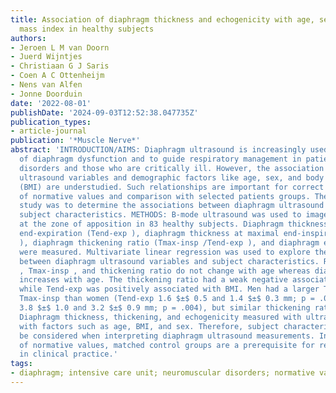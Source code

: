 ```yaml
---
title: Association of diaphragm thickness and echogenicity with age, sex, and body
  mass index in healthy subjects
authors:
- Jeroen L M van Doorn
- Juerd Wijntjes
- Christiaan G J Saris
- Coen A C Ottenheijm
- Nens van Alfen
- Jonne Doorduin
date: '2022-08-01'
publishDate: '2024-09-03T12:52:38.047735Z'
publication_types:
- article-journal
publication: '*Muscle Nerve*'
abstract: 'INTRODUCTION/AIMS: Diaphragm ultrasound is increasingly used in the diagnosis
  of diaphragm dysfunction and to guide respiratory management in patients with neuromuscular
  disorders and those who are critically ill. However, the association between diaphragm
  ultrasound variables and demographic factors like age, sex, and body mass index
  (BMI) are understudied. Such relationships are important for correct interpretation
  of normative values and comparison with selected patients groups. The aim of this
  study was to determine the associations between diaphragm ultrasound variables and
  subject characteristics. METHODS: B-mode ultrasound was used to image the diaphragm
  at the zone of apposition in 83 healthy subjects. Diaphragm thickness at resting
  end-expiration (Tend-exp ), diaphragm thickness at maximal end-inspiration (Tmax-insp
  ), diaphragm thickening ratio (Tmax-insp /Tend-exp ), and diaphragm echogenicity
  were measured. Multivariate linear regression was used to explore the associations
  between diaphragm ultrasound variables and subject characteristics. RESULTS: Tend-exp
  , Tmax-insp , and thickening ratio do not change with age whereas diaphragm echogenicity
  increases with age. The thickening ratio had a weak negative association with BMI,
  while Tend-exp was positively associated with BMI. Men had a larger Tend-exp and
  Tmax-insp than women (Tend-exp 1.6 $±$ 0.5 and 1.4 $±$ 0.3 mm; p = .011, Tmax-insp
  3.8 $±$ 1.0 and 3.2 $±$ 0.9 mm; p = .004), but similar thickening ratios. DISCUSSION:
  Diaphragm thickness, thickening, and echogenicity measured with ultrasound are associated
  with factors such as age, BMI, and sex. Therefore, subject characteristics should
  be considered when interpreting diaphragm ultrasound measurements. In the absence
  of normative values, matched control groups are a prerequisite for research and
  in clinical practice.'
tags:
- diaphragm; intensive care unit; neuromuscular disorders; normative values; ultrasound
---
```

